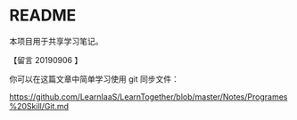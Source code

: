# README

本项目用于共享学习笔记。

【留言 20190906 】

你可以在这篇文章中简单学习使用 git 同步文件：

https://github.com/LearnIaaS/LearnTogether/blob/master/Notes/Programes%20Skill/Git.md

